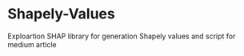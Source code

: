 # Shapely-Values
Exploartion SHAP library for generation Shapely values and script for medium article
